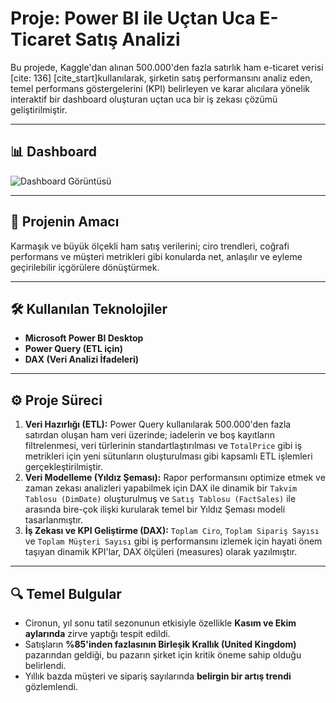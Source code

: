 # Proje: Power BI ile Uçtan Uca E-Ticaret Satış Analizi

Bu projede, Kaggle'dan alınan 500.000'den fazla satırlık ham e-ticaret verisi [cite: 136] [cite_start]kullanılarak, şirketin satış performansını analiz eden, temel performans göstergelerini (KPI) belirleyen ve karar alıcılara yönelik interaktif bir dashboard oluşturan uçtan uca bir iş zekası çözümü geliştirilmiştir.

---

## 📊 Dashboard

![Dashboard Görüntüsü](e-ticaret-dashboard.png)

---

## 🎯 Projenin Amacı
Karmaşık ve büyük ölçekli ham satış verilerini; ciro trendleri, coğrafi performans ve müşteri metrikleri gibi konularda net, anlaşılır ve eyleme geçirilebilir içgörülere dönüştürmek.

---

## 🛠️ Kullanılan Teknolojiler

* **Microsoft Power BI Desktop** 
* **Power Query (ETL için)** 
* **DAX (Veri Analizi İfadeleri)**

---

## ⚙️ Proje Süreci

1.  **Veri Hazırlığı (ETL):** Power Query kullanılarak 500.000'den fazla satırdan oluşan ham veri üzerinde; iadelerin ve boş kayıtların filtrelenmesi, veri türlerinin standartlaştırılması ve `TotalPrice` gibi iş metrikleri için yeni sütunların oluşturulması gibi kapsamlı ETL işlemleri gerçekleştirilmiştir.
2.  **Veri Modelleme (Yıldız Şeması):** Rapor performansını optimize etmek ve zaman zekası analizleri yapabilmek için DAX ile dinamik bir `Takvim Tablosu (DimDate)` oluşturulmuş ve `Satış Tablosu (FactSales)` ile arasında bire-çok ilişki kurularak temel bir Yıldız Şeması modeli tasarlanmıştır.
3.  **İş Zekası ve KPI Geliştirme (DAX):** `Toplam Ciro`, `Toplam Sipariş Sayısı` ve `Toplam Müşteri Sayısı` gibi iş performansını izlemek için hayati önem taşıyan dinamik KPI'lar, DAX ölçüleri (measures) olarak yazılmıştır.

---

## 🔍 Temel Bulgular

* Cironun, yıl sonu tatil sezonunun etkisiyle özellikle **Kasım ve Ekim aylarında** zirve yaptığı tespit edildi.
* Satışların **%85'inden fazlasının Birleşik Krallık (United Kingdom)** pazarından geldiği, bu pazarın şirket için kritik öneme sahip olduğu belirlendi.
* Yıllık bazda müşteri ve sipariş sayılarında **belirgin bir artış trendi** gözlemlendi.
